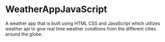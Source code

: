 # WeatherAppJavaScript
A weather app that is built using HTML CSS and JavaScript which utilizes weather api to give real time weather condtions from the different cities around the globe.

